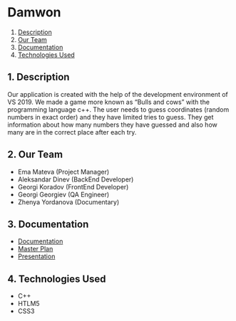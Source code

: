 # Damwon

1. [Description](#desc)
2. [Our Team](#team)
3. [Documentation](#documentation)
4. [Technologies Used](#technologies)

<a name="desc"></a>
## 1. Description
Our application is created with the help of the development environment of VS 2019. We made a game more known as “Bulls and cows” with the programming language c++. The user needs to guess coordinates (random numbers in exact order) and they have limited tries to guess. They get information about how many numbers they have guessed and also how many are in the correct place after each try.
<a name="team"></a>
## 2. Our Team
- Ema Mateva (Project Manager)
- Aleksandar Dinev (BackEnd Developer)
- Georgi Koradov (FrontEnd Developer)
- Georgi Georgiev (QA Engineer)
- Zhenya Yordanova (Documentary)

<a name="documentation"></a>
## 3. Documentation
* [Documentation]()
* [Master Plan]()
* [Presentation]()

<a name="technologies"></a>
## 4. Technologies Used
* C++
* HTLM5
* CSS3